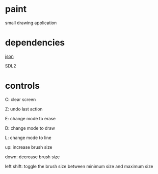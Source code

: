 # paint
small drawing application

# dependencies
[json](https://github.com/longwatermelon/json)

SDL2

# controls
C: clear screen

Z: undo last action


E: change mode to erase

D: change mode to draw

L: change mode to line


up: increase brush size

down: decrease brush size


left shift: toggle the brush size between minimum size and maximum size
